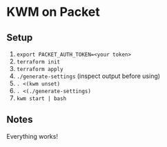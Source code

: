 # KWM on Packet

## Setup
1. `export PACKET_AUTH_TOKEN=<your token>`
2. `terraform init`
3. `terraform apply`
4. `./generate-settings` (inspect output before using)
5. `. <(kwm unset)`
6. `. <(./generate-settings)`
7. `kwm start | bash`

## Notes
Everything works!
